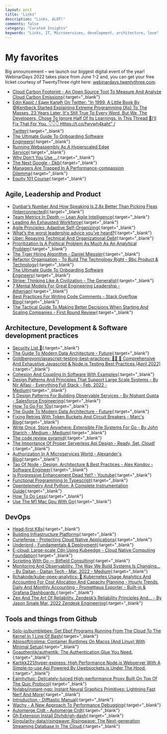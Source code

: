 ```yaml
---
layout: post
title: "Links"
description: "Links, ALOT!"
comments: false
category: "Curated Insights"
keywords: "Links, IT, Microservices, development, architecture, love"
---
```

<!-- markdownlint-disable MD033 MD020 MD025-->
# My favorites<a name="favorites"></a>

Big announcement – we launch our biggest digital event of the year! WebinarDays 2022 takes place from June 1-2 and, you can get your free ticket courtesy of TwentyThree right here: [webinardays.twentythree.com](https://webinardays.twentythree.com/).

- [Cloud Carbon Footprint - An Open Source Tool To Measure And Analyze Cloud Carbon Emissions](https://www.cloudcarbonfootprint.org/){:target="_blank"}
- [Edin Kapić / Един Капић On Twitter: "In 1999, A Little Book By @Kentbeck Started Explaining Extreme Programming (Xp) To The Masses. 23 Years Later, It's Still True To Every Word. But We, The Developers, Chose To Ignore Half Of Its Learnings. In This Thread 🧵I'll Fix That For You. 👇👇👇 Https://t.co/fwvwh4kaht" / Twitter](https://twitter.com/ekapic/status/1503649907978166279){:target="_blank"}
- [The Ultimate Guide To Onboarding Software Engineers](https://leadership.garden/onboarding-engineers/){:target="_blank"}
- [Running Webassembly As A Hyperscaled Edge Service](https://engineering.q42.nl/webassembly-beyond-the-browser/){:target="_blank"}
- [Why Don't You Use ...](https://www.brendangregg.com/blog/2022-03-19/why-dont-you-use.html){:target="_blank"}
- [The Next Google - Dkb](https://dkb.io/post/the-next-google){:target="_blank"}
- [Managers Are Trapped In A Performance-compassion Dilemma](https://hbr.org/2022/04/managers-are-trapped-in-a-performance-compassion-dilemma){:target="_blank"}
- [Equity 101 Course](https://carta.com/equity/learn/){:target="_blank"}

## Agile, Leadership and Product<a name="agile"></a>

- [Dunbar’s Number And How Speaking Is 2.8x Better Than Picking Fleas (Interconnected)](https://interconnected.org/home/2022/04/05/dunbar){:target="_blank"}
- [Team Metrics In Depth — Lean Agile Intelligence](https://leanagileintelligenceservices.com/blog-original/team-metrics-in-depth){:target="_blank"}
- [Leading An Exhausted Workforce](https://hbr.org/2022/03/leading-an-exhausted-workforce?deliveryName=DM186106){:target="_blank"}
- [Agile Principles: Adaptive Self-Organizing](https://www.simplethread.com/agile-principles-11-adaptive-self-organizing/){:target="_blank"}
- [What’s the worst leadership advice you’ve heard?](https://threadreaderapp.com/thread/1493569303030816770.html){:target="_blank"}
- [Uber: Repaying Technical And Organizational Debt](https://stanford.edu/dept/gsb-ds/Inkling/Uber_Repaying_Technical_and_Organizational_Debt/index.html){:target="_blank"}
- [Prioritization Is A Political Problem As Much As An Analytical Problem](https://www.mironov.com/pri-politics/){:target="_blank"}
- [The Tiger Hiring Algorithm - Daniel Miessler](https://danielmiessler.com/blog/the-tiger-hiring-algorithm/){:target="_blank"}
- [Refactor Organisation - To Build The Technology Right - Bbc Product & Technology](https://medium.com/bbc-design-engineering/refactor-organisation-80e4e171d922){:target="_blank"}
- [The Ultimate Guide To Onboarding Software Engineers](https://leadership.garden/onboarding-engineers/){:target="_blank"}
- [Stripe: Thinking Like A Civilization - The Generalist](https://www.readthegeneralist.com/briefing/stripe){:target="_blank"}
- [7 Mental Models For Great Engineering Leadership - Athenian](https://athenian.com/blog/7-mental-models-for-great-engineering-leadership){:target="_blank"}
- [Best Practices For Writing Code Comments - Stack Overflow Blog](https://stackoverflow.blog/2021/12/23/best-practices-for-writing-code-comments/){:target="_blank"}
- [The Tactical Guide To Making Better Decisions When Starting And Scaling Companies - First Round Review](https://review.firstround.com/the-tactical-guide-to-making-better-decisions-when-starting-and-scaling-companies){:target="_blank"}

## Architecture, Development & Software development practices <a name="development"></a>

- [Security List 🔐](https://security-list.js.org/#/){:target="_blank"}
- [The Guide To Modern Data Architecture - Future](https://future.a16z.com/emerging-architectures-modern-data-infrastructure/){:target="_blank"}
- [Goldbergyoni/javascript-testing-best-practices: 📗🌐 🚢 Comprehensive And Exhaustive Javascript & Node.js Testing Best Practices (April 2022)](https://github.com/goldbergyoni/javascript-testing-best-practices#readme){:target="_blank"}
- [Cohesion And Coupling In Software With Examples](https://thevaluable.dev/cohesion-coupling-guide-examples/){:target="_blank"}
- [Design Patterns And Principles That Support Large Scale Systems - By Nir Alfasi - Everything Full Stack - Feb, 2022 - Medium](https://medium.com/everything-full-stack/design-patterns-and-principles-that-support-large-scale-systems-f3c9adf89ad){:target="_blank"}
- [5 Design Patterns For Building Observable Services - By Nishant Gupta - Salesforce Engineering](https://engineering.salesforce.com/5-design-patterns-for-building-observable-services-d56e7a330419){:target="_blank"}
- [How To Go For 10x](https://muratbuffalo.blogspot.com/2015/08/how-to-go-for-10x.html){:target="_blank"}
- [The Guide To Modern Data Architecture - Future](https://future.a16z.com/emerging-architectures-modern-data-infrastructure/){:target="_blank"}
- [Fixing Retries With Token Buckets And Circuit Breakers - Marc's Blog](https://brooker.co.za/blog/2022/02/28/retries.html){:target="_blank"}
- [Write Once, Store Anywhere: Extensible File Systems For Go - By John Starich - Medium - Medium](https://blog.johnstarich.com/write-once-store-anywhere-extensible-file-systems-for-go-65c7c0949e74){:target="_blank"}
- [The code review pyramid](https://www.morling.dev/blog/the-code-review-pyramid/){:target="_blank"}
- [The Importance Of Proper Serverless Api Design - Ready, Set, Cloud!](https://www.readysetcloud.io/blog/allen.helton/the-importance-of-proper-serverless-api-design/){:target="_blank"}
- [Authorization In A Microservices World - Alexander's Blog](https://www.alexanderlolis.com/authorization-in-a-microservices-world#with-an-authorization-middleware-and-library-per-service){:target="_blank"}
- [Tao Of Node - Design, Architecture & Best Practices - Alex Kondov - Software Engineer](https://alexkondov.com/tao-of-node/){:target="_blank"}
- [Is Progressive Enhancement Dead Yet? - Youtube](https://www.youtube.com/watch?v=mDf7OUJobJs){:target="_blank"}
- [Functional Programming In Typescript](https://serokell.io/blog/typescript-for-haskellers){:target="_blank"}
- [Opentelemetry And Python: A Complete Instrumentation Guide](https://www.timescale.com/blog/opentelemetry-and-python-a-complete-instrumentation-guide/){:target="_blank"}
- [How To Do Less](https://alexturek.com/2022-03-07-How-to-do-less/){:target="_blank"}
- [Use The M1 Mac Gpu With Go](https://adrianhesketh.com/2022/03/31/use-m1-gpu-with-go/){:target="_blank"}

## DevOps<a name="devops"></a>

- [Head-first K8s](https://head-first-kubernetes.github.io/){:target="_blank"}
- [Building Infrastructure Platforms](https://martinfowler.com/articles/building-infrastructure-platform.html){:target="_blank"}
- [Curiefense - Protecting Cloud Native Applications](https://www.curiefense.io/){:target="_blank"}
- [Underjord - Fundamentals & Deployment](https://underjord.io/fundamentals-and-deployment.html){:target="_blank"}
- [E-cloud: Large-scale Cdn Using Kubeedge - Cloud Native Computing Foundation](https://www.cncf.io/blog/2022/03/18/e-cloud-large-scale-cdn-using-kubeedge/){:target="_blank"}
- [Scripting With Go — Bitfield Consulting](https://bitfieldconsulting.com/golang/scripting){:target="_blank"}
- [Monitoring And Observability. The Way We Build Systems Is Changing… - By Daitan - Daitan Tech - Mar, 2022 - Medium](https://medium.com/daitan-tech/monitoring-and-observability-cfd42f7b51c3){:target="_blank"}
- [Rchakode/kube-opex-analytics: 🎨 Kubernetes Usage Analytics And Accounting For Cost Allocation And Capacity Planning - Hourly Trends, Daily And Monthly Accounting - Prometheus Exporter - Built-in & Grafana Dashboards.](https://github.com/rchakode/kube-opex-analytics){:target="_blank"}
- [Zen And The Art Of Reliability. Zendesk’s Reliability Principles And… - By Jason Smale  Mar, 2022  Zendesk Engineering](https://zendesk.engineering/zen-and-the-art-of-reliability-f42fa7e64849){:target="_blank"}

## Tools and things from Github <a name="tools"></a>

- [Solo-io/bumblebee: Get Ebpf Programs Running From The Cloud To The Kernel In 1 Line Of Bash](https://github.com/solo-io/bumblebee){:target="_blank"}
- [Abiosoft/colima: Container Runtimes On Macos (And Linux) With Minimal Setup](https://github.com/abiosoft/colima){:target="_blank"}
- [Goauthentik/authentik: The Authentication Glue You Need.](https://github.com/goauthentik/authentik){:target="_blank"}
- [Kartikk221/hyper-express: High Performance Node.js Webserver With A Simple-to-use Api Powered By Uwebsockets.js Under The Hood.](https://github.com/kartikk221/hyper-express){:target="_blank"}
- [Eaimty/tuic: Delicately-tuiced High-performance Proxy Built On Top Of The Quic Protocol](https://github.com/EAimTY/tuic){:target="_blank"}
- [Nvlabs/instant-ngp: Instant Neural Graphics Primitives: Lightning Fast Nerf And More](https://github.com/NVlabs/instant-ngp){:target="_blank"}
- [Introduction - Difftastic Manual](https://difftastic.wilfred.me.uk/introduction.html){:target="_blank"}
- [Wachy - A New Approach To Performance Debugging](https://rubrikinc.github.io/wachy/){:target="_blank"}
- [Automerge Crdt - Automerge Crdt](https://automerge.org/){:target="_blank"}
- [Gh Extension Install Dlvhdr/gh-dash](https://github.com/dlvhdr/gh-dash){:target="_blank"}
- [Singularity-data/risingwave: Risingwave: The Next-generation Streaming Database In The Cloud.](https://github.com/singularity-data/risingwave){:target="_blank"}
